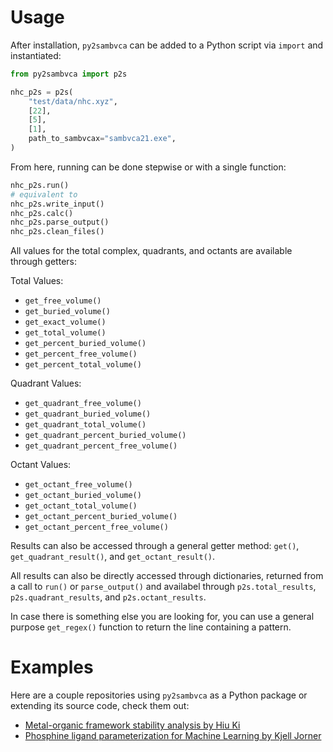 # Usage

After installation, `py2sambvca` can be added to a Python script via `import` and instantiated:

```python
from py2sambvca import p2s

nhc_p2s = p2s(
    "test/data/nhc.xyz",
    [22],
    [5],
    [1],
    path_to_sambvcax="sambvca21.exe",
)
```

From here, running can be done stepwise or with a single function:

```python
nhc_p2s.run()
# equivalent to
nhc_p2s.write_input()
nhc_p2s.calc()
nhc_p2s.parse_output()
nhc_p2s.clean_files()
```

All values for the total complex, quadrants, and octants are available through getters:

Total Values:

- `get_free_volume()`
- `get_buried_volume()`
- `get_exact_volume()`
- `get_total_volume()`
- `get_percent_buried_volume()`
- `get_percent_free_volume()`
- `get_percent_total_volume()`

Quadrant Values:

- `get_quadrant_free_volume()`
- `get_quadrant_buried_volume()`
- `get_quadrant_total_volume()`
- `get_quadrant_percent_buried_volume()`
- `get_quadrant_percent_free_volume()`

Octant Values:

- `get_octant_free_volume()`
- `get_octant_buried_volume()`
- `get_octant_total_volume()`
- `get_octant_percent_buried_volume()`
- `get_octant_percent_free_volume()`

Results can also be accessed through a general getter method: `get()`, `get_quadrant_result()`, and `get_octant_result()`.

All results can also be directly accessed through dictionaries, returned from a call to `run()` or `parse_output()` and availabel through `p2s.total_results`, `p2s.quadrant_results`, and `p2s.octant_results`.

In case there is something else you are looking for, you can use a general purpose `get_regex()` function to return the line containing a pattern.

# Examples

Here are a couple repositories using `py2sambvca` as a Python package or extending its source code, check them out:

- [Metal-organic framework stability analysis by Hiu Ki](https://github.com/hiukiwong/mof-stability-ml)
- [Phosphine ligand parameterization for Machine Learning by Kjell Jorner](https://github.com/kjelljorner/morfeus)
